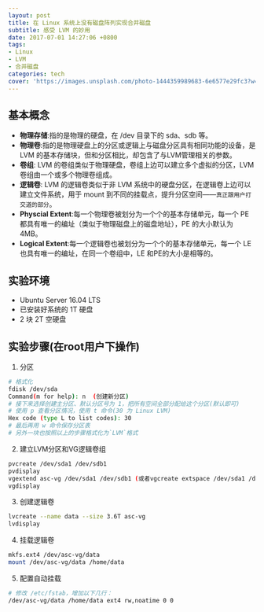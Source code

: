 ```yaml
---
layout: post
title: 在 Linux 系统上没有磁盘阵列实现合并磁盘
subtitle: 感受 LVM 的妙用
date: 2017-07-01 14:27:06 +0800
tags:
- Linux
- LVM
- 合并磁盘
categories: tech
cover: 'https://images.unsplash.com/photo-1444359989683-6e6577e29fc3?w=1600&h=900'
---
```


## 基本概念

- **物理存储**:指的是物理的硬盘，在 /dev 目录下的 sda、sdb 等。
- **物理卷**:指的是物理硬盘上的分区或逻辑上与磁盘分区具有相同功能的设备，是 LVM 的基本存储块，但和分区相比，却包含了与LVM管理相关的参数。
- **卷组**: LVM 的卷组类似于物理硬盘，卷组上边可以建立多个虚拟的分区，LVM 卷组由一个或多个物理卷组成。
- **逻辑卷**: LVM 的逻辑卷类似于非 LVM 系统中的硬盘分区，在逻辑卷上边可以建立文件系统，用于 mount 到不同的挂载点，提升分区空间——`真正跟用户打交道的部分`。
- **Physcial Extent**:每一个物理卷被划分为一个个的基本存储单元，每一个 PE 都具有唯一的编址（类似于物理磁盘上的磁盘地址），PE 的大小默认为 4MB。
- **Logical Extent**:每一个逻辑卷也被划分为一个个的基本存储单元，每一个 LE 也具有唯一的编址，在同一个卷组中，LE 和PE的大小是相等的。

## 实验环境

- Ubuntu Server 16.04 LTS
- 已安装好系统的 1T 硬盘
- 2 块 2T 空硬盘

## 实验步骤(在root用户下操作)

1. 分区
```bash
# 格式化
fdisk /dev/sda
Command(m for help): n  (创建新分区)
# 接下来选择创建主分区、默认分区号为 1，把所有空间全部分配给这个分区(默认即可)
# 使用 p 查看分区情况，使用 t 命令(30 为 Linux LVM)
Hex code (type L to list codes): 30
# 最后再用 w 命令保存分区表
# 另外一块也按照以上的步骤格式化为`LVM`格式
```
2. 建立LVM分区和VG逻辑卷组
```bash
pvcreate /dev/sda1 /dev/sdb1
pvdisplay
vgextend asc-vg /dev/sda1 /dev/sdb1 (或者vgcreate extspace /dev/sda1 /dev/sdb1)
vgdisplay
```
3. 创建逻辑卷
```bash
lvcreate --name data --size 3.6T asc-vg
lvdisplay
```
4. 挂载逻辑卷
```bash
mkfs.ext4 /dev/asc-vg/data 
mount /dev/asc-vg/data /home/data
```
5. 配置自动挂载
```bash
# 修改 /etc/fstab，增加以下几行：
/dev/asc-vg/data /home/data ext4 rw,noatime 0 0
```